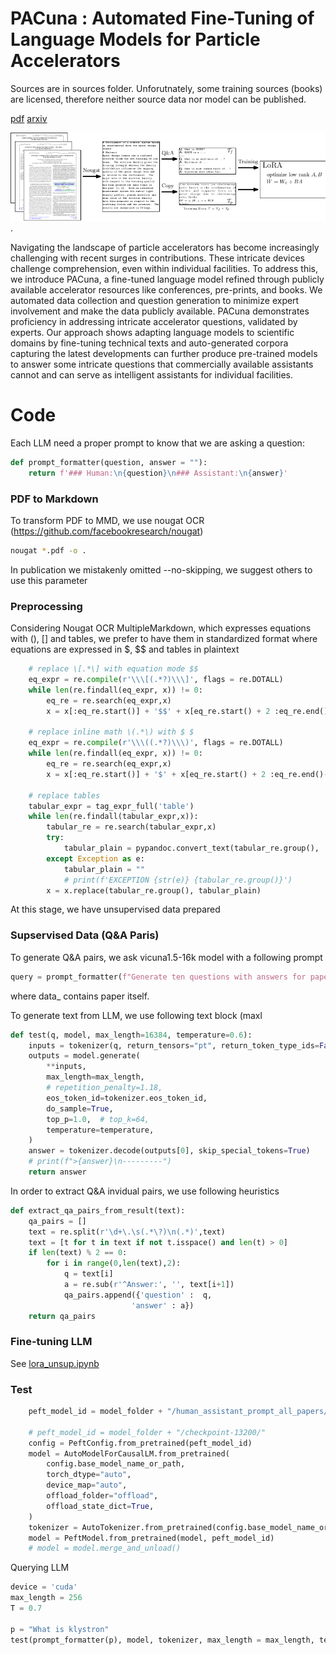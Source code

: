 # PACuna : Automated Fine-Tuning of Language Models for Particle Accelerators
Sources are in sources folder. Unforutnately, some training sources (books) are licensed, therefore neither source data nor model can be published. 

[pdf](NeurIPS_2023_LLM.pdf) [arxiv](https://arxiv.org/abs/2310.19106)

![Pipeline](pipeline.png "Pipeline").

Navigating the landscape of particle accelerators has become increasingly challenging with recent surges in contributions. These intricate devices challenge comprehension, even within individual facilities.
To address this, we introduce PACuna, a fine-tuned language model refined through publicly available accelerator resources like conferences, pre-prints, and books.
We automated data collection and question generation to minimize expert involvement and make the data publicly available.
PACuna demonstrates proficiency in addressing intricate accelerator questions, validated by experts.
Our approach shows adapting language models to scientific domains by fine-tuning technical texts and auto-generated corpora capturing the latest developments can further produce pre-trained models to answer some intricate questions that commercially available assistants cannot and can serve as intelligent assistants for individual facilities.


# Code
Each LLM need a proper prompt to know that we are asking a question:
```python
def prompt_formatter(question, answer = ""):
    return f'### Human:\n{question}\n### Assistant:\n{answer}'
```

### PDF to Markdown
To transform PDF to MMD, we use nougat OCR (https://github.com/facebookresearch/nougat)
```bash
nougat *.pdf -o .
```
In publication we mistakenly omitted  --no-skipping, we suggest others to use this parameter 

### Preprocessing
Considering Nougat OCR MultipleMarkdown, which expresses equations with \(\), \[\] and tables, we prefer to have them in standardized format where equations are expressed in $, $$ and tables in plaintext 
```python
    # replace \[.*\] with equation mode $$
    eq_expr = re.compile(r'\\\[(.*?)\\\]', flags = re.DOTALL)
    while len(re.findall(eq_expr, x)) != 0:
        eq_re = re.search(eq_expr,x)
        x = x[:eq_re.start()] + '$$' + x[eq_re.start() + 2 :eq_re.end()-2] + '$$' + x[eq_re.end():]

    # replace inline math \(.*\) with $ $
    eq_expr = re.compile(r'\\\((.*?)\\\)', flags = re.DOTALL)
    while len(re.findall(eq_expr, x)) != 0:
        eq_re = re.search(eq_expr,x)
        x = x[:eq_re.start()] + '$' + x[eq_re.start() + 2 :eq_re.end()-2] + '$' + x[eq_re.end():]
        
    # replace tables
    tabular_expr = tag_expr_full('table')
    while len(re.findall(tabular_expr,x)):
        tabular_re = re.search(tabular_expr,x)
        try:
            tabular_plain = pypandoc.convert_text(tabular_re.group(), 'markdown',format = 'latex', extra_args=['--wrap=none'])
        except Exception as e:
            tabular_plain = ""
            # print(f'EXCEPTION {str(e)} {tabular_re.group()}')
        x = x.replace(tabular_re.group(), tabular_plain)
```

At this stage, we have unsupervised data prepared

### Supservised Data (Q&A Paris)
To generate Q&A pairs, we ask vicuna1.5-16k model with a following prompt
```python
query = prompt_formatter(f"Generate ten questions with answers for paper:\"{data_}\"")
```
where data_ contains paper itself. 

To generate text from LLM, we use following text block (maxl
```python
def test(q, model, max_length=16384, temperature=0.6):
    inputs = tokenizer(q, return_tensors="pt", return_token_type_ids=False).to(device)
    outputs = model.generate(
        **inputs,
        max_length=max_length,
        # repetition_penalty=1.18,
        eos_token_id=tokenizer.eos_token_id,
        do_sample=True,
        top_p=1.0,  # top_k=64,
        temperature=temperature,
    )
    answer = tokenizer.decode(outputs[0], skip_special_tokens=True)
    # print(f">{answer}\n---------")
    return answer
```

In order to extract Q&A invidual pairs, we use following heuristics
```python
def extract_qa_pairs_from_result(text):
    qa_pairs = []
    text = re.split(r'\d+\.\s(.*\?)\n(.*)',text)
    text = [t for t in text if not t.isspace() and len(t) > 0]
    if len(text) % 2 == 0:
        for i in range(0,len(text),2):
            q = text[i]
            a = re.sub(r'^Answer:', '', text[i+1])
            qa_pairs.append({'question' :  q,
                           'answer' : a})
    return qa_pairs
```

### Fine-tuning LLM
See [lora_unsup.ipynb](lora_unsup.ipynb)

### Test
```python
    peft_model_id = model_folder + "/human_assistant_prompt_all_papers/checkpoint-77100/" # Last Checkpoint Path
    
    # peft_model_id = model_folder + "/checkpoint-13200/"
    config = PeftConfig.from_pretrained(peft_model_id)
    model = AutoModelForCausalLM.from_pretrained(
        config.base_model_name_or_path,
        torch_dtype="auto",
        device_map="auto",
        offload_folder="offload",
        offload_state_dict=True,
    )  
    tokenizer = AutoTokenizer.from_pretrained(config.base_model_name_or_path)
    model = PeftModel.from_pretrained(model, peft_model_id)
    # model = model.merge_and_unload()
```

Querying LLM
```python
device = 'cuda'
max_length = 256
T = 0.7

p = "What is klystron"
test(prompt_formatter(p), model, tokenizer, max_length = max_length, temperature = T) 
```
